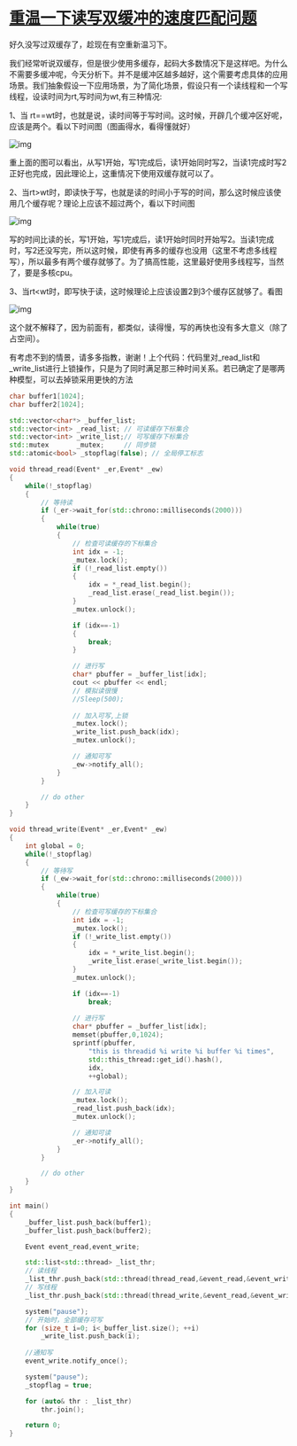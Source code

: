 # [重温一下读写双缓冲的速度匹配问题](https://www.cnblogs.com/openlib/p/5361888.html)



好久没写过双缓存了，趁现在有空重新温习下。

我们经常听说双缓存，但是很少使用多缓存，起码大多数情况下是这样吧。为什么不需要多缓冲呢，今天分析下。并不是缓冲区越多越好，这个需要考虑具体的应用场景。我们抽象假设一下应用场景，为了简化场景，假设只有一个读线程和一个写线程，设读时间为rt,写时间为wt,有三种情况:

1、当 rt==wt时，也就是说，读时间等于写时间。这时候，开辟几个缓冲区好呢，应该是两个。看以下时间图（图画得水，看得懂就好）

![img](https://images2015.cnblogs.com/blog/926337/201604/926337-20160407000632406-789216616.png)

重上面的图可以看出，从写1开始，写1完成后，读1开始同时写2，当读1完成时写2正好也完成，因此理论上，这重情况下使用双缓存就可以了。

 

2、当rt>wt时，即读快于写，也就是读的时间小于写的时间，那么这时候应该使用几个缓存呢？理论上应该不超过两个，看以下时间图

![img](https://images2015.cnblogs.com/blog/926337/201604/926337-20160407001529953-526534293.png)

写的时间比读的长，写1开始，写1完成后，读1开始时同时开始写2。当读1完成时，写2还没写完，所以这时候，即使有再多的缓存也没用（这里不考虑多线程写），所以最多有两个缓存就够了。为了搞高性能，这里最好使用多线程写，当然了，要是多核cpu。

3、当rt<wt时，即写快于读，这时候理论上应该设置2到3个缓存区就够了。看图

![img](https://images2015.cnblogs.com/blog/926337/201604/926337-20160407003417187-119811929.png)

这个就不解释了，因为前面有，都类似，读得慢，写的再快也没有多大意义（除了占空间）。

有考虑不到的情景，请多多指教，谢谢！上个代码：代码里对_read_list和_write_list进行上锁操作，只是为了同时满足那三种时间关系。若已确定了是哪两种模型，可以去掉锁采用更快的方法


``` cpp
char buffer1[1024];
char buffer2[1024];

std::vector<char*> _buffer_list;
std::vector<int> _read_list; // 可读缓存下标集合
std::vector<int> _write_list;// 可写缓存下标集合
std::mutex       _mutex;     // 同步锁
std::atomic<bool> _stopflag(false); // 全局停工标志

void thread_read(Event* _er,Event* _ew)
{
    while(!_stopflag)
    {
        // 等待读
        if (_er->wait_for(std::chrono::milliseconds(2000)))
        {
            while(true)
            {
                // 检查可读缓存的下标集合
                int idx = -1;
                _mutex.lock();
                if (!_read_list.empty())
                {
                    idx = *_read_list.begin();
                    _read_list.erase(_read_list.begin());
                }
                _mutex.unlock();

                if (idx==-1)
                {
                    break;
                }

                // 进行写
                char* pbuffer = _buffer_list[idx];
                cout << pbuffer << endl;
                // 模拟读很慢
                //Sleep(500);
                
                // 加入可写,上锁
                _mutex.lock();
                _write_list.push_back(idx);
                _mutex.unlock();

                // 通知可写
                _ew->notify_all();
            }
        }

        // do other
    }
}

void thread_write(Event* _er,Event* _ew)
{
    int global = 0;
    while(!_stopflag)
    {
        // 等待写
        if (_ew->wait_for(std::chrono::milliseconds(2000)))
        {
            while(true)
            {
                // 检查可写缓存的下标集合
                int idx = -1;
                _mutex.lock();
                if (!_write_list.empty())
                {
                    idx = *_write_list.begin();
                    _write_list.erase(_write_list.begin());
                }
                _mutex.unlock();

                if (idx==-1)
                    break;
            
                // 进行写
                char* pbuffer = _buffer_list[idx];
                memset(pbuffer,0,1024);
                sprintf(pbuffer,
                    "this is threadid %i write %i buffer %i times",
                    std::this_thread::get_id().hash(),
                    idx,
                    ++global);

                // 加入可读
                _mutex.lock();
                _read_list.push_back(idx);
                _mutex.unlock();

                // 通知可读
                _er->notify_all();
            }
        }

        // do other
    }
}

int main()
{
    _buffer_list.push_back(buffer1);
    _buffer_list.push_back(buffer2);

    Event event_read,event_write;

    std::list<std::thread> _list_thr;
    // 读线程
    _list_thr.push_back(std::thread(thread_read,&event_read,&event_write));
    // 写线程
    _list_thr.push_back(std::thread(thread_write,&event_read,&event_write));

    system("pause");
    // 开始时，全部缓存可写
    for (size_t i=0; i<_buffer_list.size(); ++i)
        _write_list.push_back(i);
    
    //通知写
    event_write.notify_once();

    system("pause");
    _stopflag = true;

    for (auto& thr : _list_thr)
        thr.join();

    return 0;
}
```
